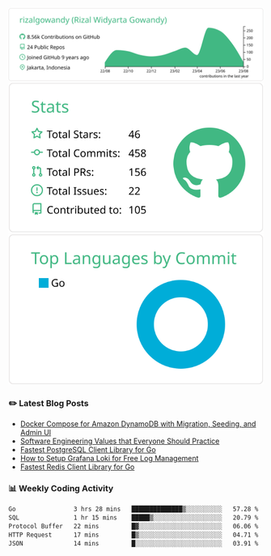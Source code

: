 ![profile-details](profile-summary-card-output/vue/0-profile-details.svg)
![stats](profile-summary-card-output/vue/3-stats.svg)
![most-commit-language](profile-summary-card-output/vue/2-most-commit-language.svg)

### :pencil2: Latest Blog Posts
<!-- BLOG-POST-LIST:START -->
- [Docker Compose for Amazon DynamoDB with Migration, Seeding, and Admin UI](https://medium.com/geekculture/docker-compose-for-amazon-dynamodb-with-migration-seeding-and-admin-ui-db11a348cc6a?source=rss-5763b0f1aba6------2)
- [Software Engineering Values that Everyone Should Practice](https://levelup.gitconnected.com/software-engineering-values-that-everyone-should-practice-c980d00cd103?source=rss-5763b0f1aba6------2)
- [Fastest PostgreSQL Client Library for Go](https://levelup.gitconnected.com/fastest-postgresql-client-library-for-go-579fa97909fb?source=rss-5763b0f1aba6------2)
- [How to Setup Grafana Loki for Free Log Management](https://levelup.gitconnected.com/how-to-setup-grafana-loki-for-free-log-management-ceb60558503c?source=rss-5763b0f1aba6------2)
- [Fastest Redis Client Library for Go](https://levelup.gitconnected.com/fastest-redis-client-library-for-go-7993f618f5ab?source=rss-5763b0f1aba6------2)
<!-- BLOG-POST-LIST:END -->

### 📊 Weekly Coding Activity
<!--START_SECTION:waka-->

```txt
Go                3 hrs 28 mins   ██████████████▒░░░░░░░░░░   57.28 %
SQL               1 hr 15 mins    █████▒░░░░░░░░░░░░░░░░░░░   20.79 %
Protocol Buffer   22 mins         █▓░░░░░░░░░░░░░░░░░░░░░░░   06.06 %
HTTP Request      17 mins         █▒░░░░░░░░░░░░░░░░░░░░░░░   04.71 %
JSON              14 mins         █░░░░░░░░░░░░░░░░░░░░░░░░   03.91 %
```

<!--END_SECTION:waka-->
